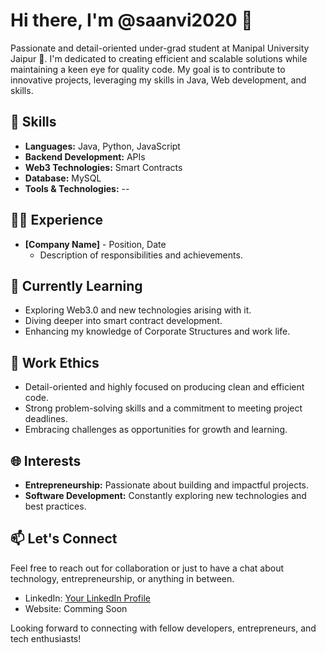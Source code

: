 # Hi there, I'm @saanvi2020 👋

Passionate and detail-oriented under-grad student at Manipal University Jaipur 🏫. I'm dedicated to creating efficient and scalable solutions while maintaining a keen eye for quality code. My goal is to contribute to innovative projects, leveraging my skills in Java, Web development, and skills.

## 🚀 Skills

- **Languages:** Java, Python, JavaScript
- **Backend Development:** APIs
- **Web3 Technologies:** Smart Contracts
- **Database:** MySQL
- **Tools & Technologies:** --

## 👨‍💻 Experience

- **[Company Name]** - Position, Date
  - Description of responsibilities and achievements.

## 🌱 Currently Learning

- Exploring Web3.0 and new technologies arising with it.
- Diving deeper into smart contract development.
- Enhancing my knowledge of Corporate Structures and work life.

## 💼 Work Ethics

- Detail-oriented and highly focused on producing clean and efficient code.
- Strong problem-solving skills and a commitment to meeting project deadlines.
- Embracing challenges as opportunities for growth and learning.

## 🌐 Interests

- **Entrepreneurship:** Passionate about building and impactful projects.
- **Software Development:** Constantly exploring new technologies and best practices.

## 📫 Let's Connect

Feel free to reach out for collaboration or just to have a chat about technology, entrepreneurship, or anything in between.

- LinkedIn: [Your LinkedIn Profile](https://www.linkedin.com/in//)
- Website: Comming Soon

Looking forward to connecting with fellow developers, entrepreneurs, and tech enthusiasts!
